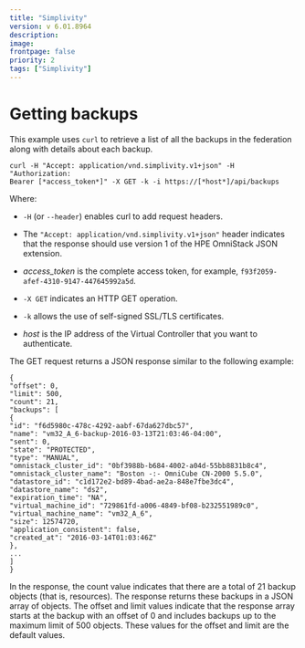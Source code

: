 ```yaml
---
title: "Simplivity"
version: v 6.01.8964
description:
image: 
frontpage: false
priority: 2
tags: ["Simplivity"]
---
```

Getting backups
===============

This example uses `curl` to retrieve a list of all the backups in the federation along with details about each backup.

```
curl -H "Accept: application/vnd.simplivity.v1+json" -H "Authorization:
Bearer [*access_token*]" -X GET -k -i https://[*host*]/api/backups
```

Where:

- `-H` (or `--header`) enables curl to add request headers.

- The `"Accept: application/vnd.simplivity.v1+json"` header indicates that the response should use version 1 of the HPE OmniStack JSON extension.

- *access_token* is the complete access token, for example, `f93f2059- afef-4310-9147-447645992a5d`.

- `-X GET` indicates an HTTP GET operation.

- `-k` allows the use of self-signed SSL/TLS certificates.

- *host* is the IP address of the Virtual Controller that you want to authenticate.

The GET request returns a JSON response similar to the following example:

```
{
"offset": 0,
"limit": 500,
"count": 21,
"backups": [
{
"id": "f6d5980c-478c-4292-aabf-67da627dbc57",
"name": "vm32_A_6-backup-2016-03-13T21:03:46-04:00",
"sent": 0,
"state": "PROTECTED",
"type": "MANUAL",
"omnistack_cluster_id": "0bf3988b-b684-4002-a04d-55bb8831b8c4",
"omnistack_cluster_name": "Boston -:- OmniCube CN-2000 5.5.0",
"datastore_id": "c1d172e2-bd89-4bad-ae2a-848e7fbe3dc4",
"datastore_name": "ds2",
"expiration_time": "NA",
"virtual_machine_id": "729861fd-a006-4849-bf08-b232551989c0",
"virtual_machine_name": "vm32_A_6",
"size": 12574720,
"application_consistent": false,
"created_at": "2016-03-14T01:03:46Z"
},
...
]
}
```

In the response, the count value indicates that there are a total of 21 backup objects (that is, resources). The response returns these backups in a JSON array of objects. The offset and limit values indicate that the response array starts at the backup with an offset of 0 and includes backups up to the maximum limit of 500 objects. These values for the offset and limit are the default values.
